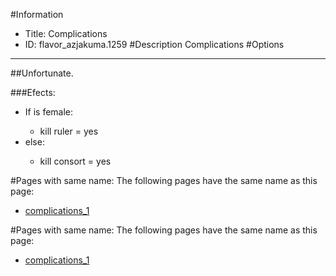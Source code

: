 #Information
 - Title: Complications
 - ID: flavor_azjakuma.1259
#Description
Complications
#Options

___
##Unfortunate.

###Efects:<ul><li>If is female:</li><ul><li>kill ruler = yes</li></ul><li>else:</li><ul><li>kill consort = yes</li></ul></ul>


#Pages with same name:
The following pages have the same name as this page:
 - [complications_1](complications_1.md)


#Pages with same name:
The following pages have the same name as this page:
 - [complications_1](complications_1.md)
